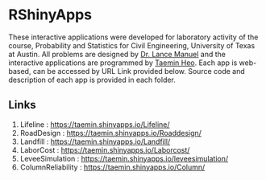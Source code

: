 # RShinyApps
 
These interactive applications were developed for laboratory activity of the course, Probability and Statistics for Civil Engineering, University of Texas at Austin. All problems are designed by [Dr. Lance Manuel](https://www.caee.utexas.edu/prof/manuel/) and the interactive applications are programmed by [Taemin Heo](www.linkedin.com/in/taeminheo). Each app is web-based, can be accessed by URL Link provided below. Source code and description of each app is provided in each folder.  

## Links
1. Lifeline          : https://taemin.shinyapps.io/Lifeline/
2. RoadDesign        : https://taemin.shinyapps.io/Roaddesign/
3. Landfill          : https://taemin.shinyapps.io/Landfill/
4. LaborCost         : https://taemin.shinyapps.io/Laborcost/
5. LeveeSimulation   : https://taemin.shinyapps.io/leveesimulation/
6. ColumnReliability : https://taemin.shinyapps.io/Column/
